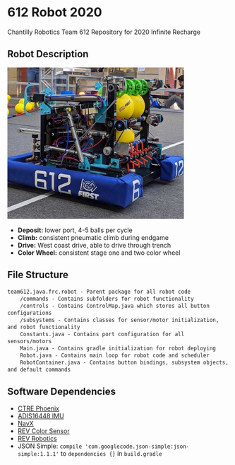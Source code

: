 # 612 Robot 2020
Chantilly Robotics Team 612 Repository for 2020 Infinite Recharge

## Robot Description
<img src="robot.JPG" width="400" title="hover text"/>

* __Deposit:__ lower port, 4-5 balls per cycle
* __Climb:__ consistent pneumatic climb during endgame
* __Drive:__ West coast drive, able to drive through trench
* __Color Wheel:__ consistent stage one and two color wheel

## File Structure
```$xslt
team612.java.frc.robot - Parent package for all robot code
    /commands - Contains subfolders for robot functionality
    /controls - Contains ControlMap.java which stores all button configurations
    /subsystems - Contains classes for sensor/motor initialization, and robot functionality
    Constants.java - Contains port configuration for all sensors/motors
    Main.java - Contains gradle initialization for robot deploying
    Robot.java - Contains main loop for robot code and scheduler
    RobotContainer.java - Contains button bindings, subsystem objects, and default commands
```

## Software Dependencies
* [CTRE Phoenix](http://devsite.ctr-electronics.com/maven/release/com/ctre/phoenix/Phoenix-latest.json)
* [ADIS16448 IMU](http://maven.highcurrent.io/vendordeps/ADIS16448.json)
* [NavX](https://www.kauailabs.com/dist/frc/2020/navx_frc.json)
* [REV Color Sensor](http://revrobotics.com/content/sw/color-sensor-v3/sdk/REVColorSensorV3.json)
* [REV Robotics](http://www.revrobotics.com/content/sw/max/sdk/REVRobotics.json)
* JSON Simple: `compile 'com.googlecode.json-simple:json-simple:1.1.1'` to `dependencies {}` in `build.gradle`
